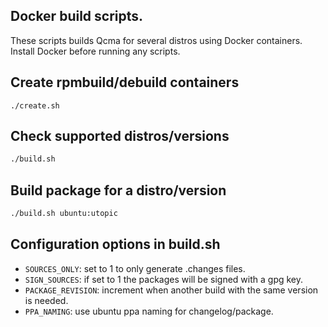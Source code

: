 ## Docker build scripts.

These scripts builds Qcma for several distros using Docker containers. Install Docker before running any scripts.

## Create rpmbuild/debuild containers

```
./create.sh
```

## Check supported distros/versions

``` sh
./build.sh
```

## Build package for a distro/version

``` sh
./build.sh ubuntu:utopic
```

## Configuration options in build.sh

* `SOURCES_ONLY`: set to 1 to only generate .changes files.
* `SIGN_SOURCES`: if set to 1 the packages will be signed with a gpg key.
* `PACKAGE_REVISION`: increment when another build with the same version is needed.
* `PPA_NAMING`: use ubuntu ppa naming for changelog/package.
